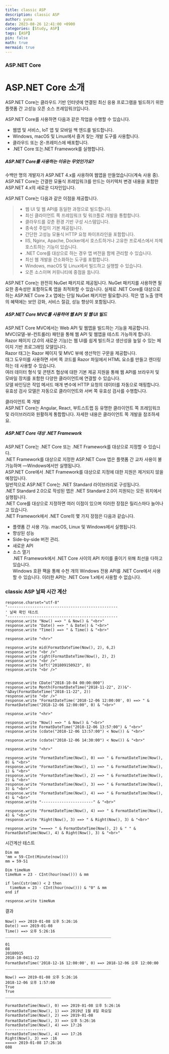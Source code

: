 ```yaml
---
title: classic ASP
description: classic ASP
author: yuna
date: 2023-08-26 12:41:00 +0900
categories: [Study, ASP]
tags: [ASP]
pin: false
math: true
mermaid: true
---
```


### ASP.NET Core
# ASP.NET Core 소개

ASP.NET Core는 클라우드 기반 인터넷에 연결된 최신 응용 프로그램을 빌드하기 위한 플랫폼 간 고성능 오픈 소스 프레임워크입니다.  

ASP.NET Core를 사용하면 다음과 같은 작업을 수행할 수 있습니다.  
* 웹앱 및 서비스, IoT 앱 및 모바일 백 엔드를 빌드합니다.  
* Windows, macOS 및 Linux에서 즐겨 찾는 개발 도구를 사용합니다.  
* 클라우드 또는 온-프레미스에 배포합니다.  
* .NET Core 또는.NET Framework를 실행합니다.  

##### ASP.NET Core를 사용하는 이유는 무엇인가요?  
수백만 명의 개발자가 ASP.NET 4.x를 사용하여 웹앱을 만들었습니다(계속 사용 중).  
ASP.NET Core는 간결한 모듈식 프레임워크를 만드는 아키텍처 변경 내용을 포함한 ASP.NET 4.x의 새로운 디자인입니다.  

ASP.NET Core는 다음과 같은 이점을 제공합니다.  
>* 웹 UI 및 웹 API를 동일한 과정으로 빌드합니다.  
>* 최신 클라이언트 쪽 프레임워크 및 워크플로 개발을 통합합니다.  
>* 클라우드를 갖춘 환경 기반 구성 시스템입니다.  
>* 종속성 주입이 기본 제공됩니다.  
>* 간단한 고성능 모듈식 HTTP 요청 파이프라인을 포함합니다.  
>* IIS, Nginx, Apache, Docker에서 호스트하거나 고유한 프로세스에서 자체 호스트하는 기능이 있습니다.  
>* .NET Core를 대상으로 하는 경우 앱 버전을 함께 관리할 수 있습니다.  
>* 최신 웹 개발을 간소화하는 도구를 포함합니다.  
>* Windows, macOS 및 Linux에서 빌드하고 실행할 수 있습니다.  
>* 오픈 소스이며 커뮤니티에 중점을 둡니다.  

ASP.NET Core는 완전히 NuGet 패키지로 제공됩니다. NuGet 패키지를 사용하면 필요한 종속성만 포함하도록 앱을 최적화할 수 있습니다. 
실제로 .NET Core를 대상으로 하는 ASP.NET Core 2.x 앱에는 단일 NuGet 패키지만 필요합니다. 작은 앱 노출 영역의 혜택에는 보안 강화, 서비스 절감, 성능 향상이 포함됩니다.  

##### ASP.NET Core MVC를 사용하여 웹 API 및 웹 UI 빌드  
ASP.NET Core MVC에서는 Web API 및 웹앱을 빌드하는 기능을 제공합니다.  
MVC(모델-뷰-컨트롤러) 패턴을 통해 웹 API 및 웹앱을 테스트 가능하게 합니다.  
Razor 페이지 (2.0의 새로운 기능)는 웹 UI를 쉽게 빌드하고 생산성을 높일 수 있는 페이지 기반 프로그래밍 모델입니다.  
Razor 태그는 Razor 페이지 및 MVC 뷰에 생산적인 구문을 제공합니다.  
태그 도우미를 사용하면 서버 쪽 코드를 Razor 파일에서 HTML 요소를 만들고 렌더링하는 데 사용할 수 있습니다.  
여러 데이터 형식 및 콘텐츠 협상에 대한 기본 제공 지원을 통해 웹 API를 브라우저 및 모바일 장치를 포함한 다양한 클라이언트에 연결할 수 있습니다.  
모델 바인딩은 작업 메서드 매개 변수에 HTTP 요청의 데이터를 자동으로 매핑합니다.  
유효성 검사 모델은 자동으로 클라이언트와 서버 쪽 유효성 검사를 수행합니다.  
  
클라이언트 쪽 개발  
ASP.NET Core는 Angular, React, 부트스트랩 등 유명한 클라이언트 쪽 프레임워크 및 라이브러리와 원활하게 통합합니다. 자세한 내용은 클라이언트 쪽 개발을 참조하세요.  

##### ASP.NET Core 대상 .NET Framework  
ASP.NET Core는 .NET Core 또는 .NET Framework를 대상으로 지정할 수 있습니다.  
.NET Framework를 대상으로 지정한 ASP.NET Core 앱은 플랫폼 간 교차 사용이 불가능하며 —Windows에서만 실행됩니다.  
ASP.NET Core에서 .NET Framework를 대상으로 지정에 대한 지원은 제거되지 않을 예정입니다.  
일반적으로 ASP.NET Core는 .NET Standard 라이브러리로 구성됩니다.  
.NET Standard 2.0으로 작성된 앱은 .NET Standard 2.0이 지원되는 모든 위치에서 실행됩니다.  
.NET Core를 대상으로 지정하면 여러 이점이 있으며 이러한 장점은 릴리스마다 늘어나고 있습니다.  
.NET Framework에서 .NET Core의 몇 가지 장점은 다음과 같습니다.  
* 플랫폼 간 사용 가능. macOS, Linux 및 Windows에서 실행됩니다.  
* 향상된 성능  
* Side-by-side 버전 관리.  
* 새로운 API  
* 소스 열기  
.NET Framework에서 .NET Core 사이의 API 차이를 줄이기 위해 최선을 다하고 있습니다.  
Windows 호환 팩을 통해 수천 개의 Windows 전용 API를 .NET Core에서 사용할 수 있습니다. 이러한 API는 .NET Core 1.x에서 사용할 수 없습니다.  



### classic ASP 날짜 시간 계산
```
response.charset="utf-8"
'-------------------------------------------------
' 날짜 확인 테스트
'-------------------------------------------------
response.write "Now() ==> " & Now() & "<br>"
response.write "Date() ==> " & Date() & "<br>"
response.write "Time() ==> " & Time() & "<br>"

response.write "<hr>"

response.write mid(FormatDateTime(Now(), 2), 6,2)
response.write "<br />"
response.write right(FormatDateTime(Now(), 2), 2)
response.write "<br />"
response.write left("201809150923", 8)
response.write "<br />"


response.write CDate("2018-10-04 00:00:000")
response.write Month(FormatDateTime("2018-11-22", 2))&"-"&Day(FormatDateTime("2018-11-22", 2))
response.write "<br />"
response.write "FormatDateTime('2018-12-06 12:00:00', 0) ==> " & FormatDateTime("2018-12-06 12:00:00", 0) & "<br>"

response.write "<hr>"

response.write "Now() ==> " & Now() & "<br>"
response.write FormatDateTime("2018-12-06 13:57:00") & "<br>"
response.write (cdate("2018-12-06 13:57:00") < Now()) & "<br>"
 
response.write (cdate("2018-12-06 14:30:00") < Now()) & "<br>"

response.write "<hr>"

response.write "FormatDateTime(Now(), 0) ==> " & FormatDateTime(Now(), 0) & "<br>"
response.write "FormatDateTime(Now(), 1) ==> " & FormatDateTime(Now(), 1) & "<br>"
response.write "FormatDateTime(Now(), 2) ==> " & FormatDateTime(Now(), 2) & "<br>"
response.write "FormatDateTime(Now(), 3) ==> " & FormatDateTime(Now(), 3) & "<br>"
response.write "FormatDateTime(Now(), 4) ==> " & FormatDateTime(Now(), 4) & "<br>"
response.write "-----------------------" & "<br>"

response.write "FormatDateTime(Now(), 4) ==> " & FormatDateTime(Now(), 4) & "<br>"
response.write "Right(Now(), 3) ==> " & Right(Now(), 3) & "<br>"
 
response.write "====> " & FormatDateTime(Now(), 2) & " " & FormatDateTime(Now(), 4) & Right(Now(), 3) & "<br>"
```

시간계산 테스트
```
Dim mm 
'mm = 59-CInt(Minute(now()))
mm = 59-51

Dim timeNum
timeNum = 23 - CInt(hour(now())) & mm

if len(Cstr(mm)) < 2 then
  timeNum = 23 - CInt(hour(now())) & "0" & mm
end if 

response.write timeNum
```


결과
```
Now() ==> 2019-01-08 오후 5:26:16
Date() ==> 2019-01-08
Time() ==> 오후 5:26:16
_______________________________________________

01
08
20180915
2018-10-0411-22
FormatDateTime('2018-12-16 12:00:00', 0) ==> 2018-12-06 오후 12:00:00
_______________________________________________

Now() ==> 2019-01-08 오후 5:26:16
2018-12-06 오후 1:57:00
True
True
_______________________________________________

FormatDateTime(Now(), 0) ==> 2019-01-08 오후 5:26:16
FormatDateTime(Now(), 1) ==> 2019년 1월 8일 화요일
FormatDateTime(Now(), 2) ==> 2019-01-08
FormatDateTime(Now(), 3) ==> 오후 5:26:16
FormatDateTime(Now(), 4) ==> 17:26
------------------
FormatDateTime(Now(), 4) ==> 17:26
Right(Now(), 3) ==> :16
====> 2019-01-08 17:26:16
608
```

